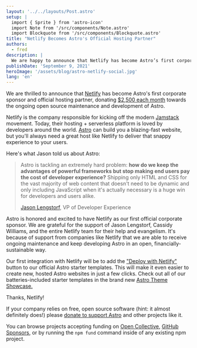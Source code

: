 ```yaml
---
layout: '../../layouts/Post.astro'
setup: |
  import { Sprite } from 'astro-icon'
  import Note from '/src/components/Note.astro'
  import Blockquote from '/src/components/Blockquote.astro'
title: "Netlify Becomes Astro's Official Hosting Partner"
authors: 
  - fred
description: |
  We are happy to announce that Netlify has become Astro’s first corporate sponsor and exclusive hosting partner, donating $2,500 each month towards the ongoing open source maintenance and development of Astro.
publishDate: 'September 9, 2021'
heroImage: '/assets/blog/astro-netlify-social.jpg'
lang: 'en'
---
```


We are thrilled to announce that [Netlify](https://www.netlify.com/?utm_campaign=devex-jl&utm_source=astro&utm_medium=blog) has become Astro's first corporate sponsor and official hosting partner, donating [$2,500 each month](https://opencollective.com/astrodotbuild) towards the ongoing open source maintenance and development of Astro.

Netlify is the company responsible for kicking off the modern [Jamstack](https://jamstack.org/) movement. Today, their hosting + serverless platform is loved by developers around the world. [Astro](http://astro.build/) can build you a blazing-fast website, but you'll always need a great host like Netlify to deliver that snappy experience to your users.

Here's what Jason told us about Astro:

<Blockquote>

  <Sprite slot="logo" name="logos/netlify" height="48" />

  <Fragment slot="quote">

Astro is tackling an extremely hard problem: **how do we keep the advantages of powerful frameworks but stop making end users pay the cost of developer experience?** Shipping only HTML and CSS for the vast majority of web content that doesn't need to be dynamic and only including JavaScript when it's actually necessary is a huge win for developers and users alike.
  </Fragment>

  <Fragment slot="cite">
  
  [Jason Lengstorf](https://twitter.com/jlengstorf), VP of Developer Experience
      
  </Fragment>

</Blockquote>

Astro is honored and excited to have Netlify as our first official corporate sponsor. We are grateful for the support of Jason Lengstorf, Cassidy Williams, and the entire Netlify team for their help and evangelism. It's because of support from companies like Netlify that we are able to receive ongoing maintenance and keep developing Astro in an open, financially-sustainable way.

Our first integration with Netlify will be to add the ["Deploy with Netlify"](https://www.netlify.com/blog/2016/11/29/introducing-the-deploy-to-netlify-button/) button to our official Astro starter templates. This will make it even easier to create new, hosted Astro websites in just a few clicks. Check out all of our batteries-included starter templates in the brand new [Astro Theme Showcase.](https://docs.astro.build/themes)

Thanks, Netlify!

<Note title="Oh hey, PS...">

If your company relies on free, open source software (hint: it almost definitely does!) please [donate to support Astro](https://opencollective.com/astrodotbuild) and other projects like it. 

You can browse projects accepting funding on [Open Collective](https://opencollective.com/discover), [GitHub Sponsors](https://github.com/sponsors), or by running the `npm fund` command inside of any existing npm project.

</Note>
